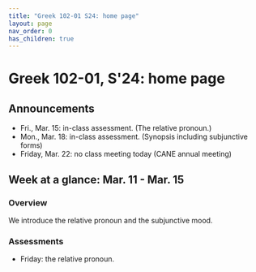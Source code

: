 ```yaml
---
title: "Greek 102-01 S24: home page"
layout: page
nav_order: 0
has_children: true
---
```


# Greek 102-01, S'24: home page

## Announcements

- Fri., Mar. 15: in-class assessment. (The relative pronoun.)
- Mon., Mar. 18: in-class assessment. (Synopsis including subjunctive forms)
- Friday, Mar. 22: no class meeting today (CANE annual meeting)

## Week at a glance: Mar. 11 - Mar. 15

### Overview

We introduce the relative pronoun and the subjunctive mood.

### Assessments

- Friday: the relative pronoun.


